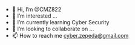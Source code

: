 - 👋 Hi, I’m @CMZ822
- 👀 I’m interested ...
- 🌱 I’m currently learning Cyber Security
- 💞️ I’m looking to collaborate on ...
- 📫 How to reach me cyber.zepeda@gmail.com

<!---
CMZ822/CMZ822 is a ✨ special ✨ repository because its `README.md` (this file) appears on your GitHub profile.
You can click the Preview link to take a look at your changes.
--->
